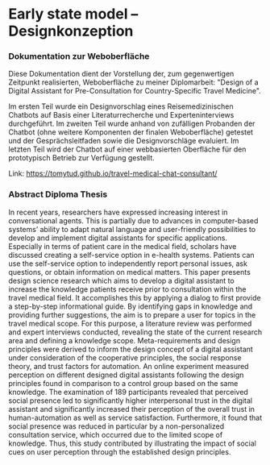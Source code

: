 # Early state model – Designkonzeption

### Dokumentation zur Weboberfläche

Diese Dokumentation dient der Vorstellung der, zum gegenwertigen Zeitpunkt realisierten, Weboberfläche zu meiner Diplomarbeit: "Design of a Digital Assistant for 
Pre-Consultation for Country-Specific Travel Medicine". 

Im ersten Teil wurde ein 
Designvorschlag eines Reisemedizinischen Chatbots auf Basis einer Literaturrecherche und Experteninterviews durchgeführt. Im zweiten Teil wurde
anhand von zufälligen Probanden der Chatbot (ohne weitere Komponenten der finalen Weboberfläche) getestet und der 
Gesprächsleitfaden sowie die Designvorschläge evaluiert. Im letzten Teil wird der Chatbot auf einer webbasierten Oberfläche für 
den prototypisch Betrieb zur Verfügung gestellt. 

Link: https://tomytud.github.io/travel-medical-chat-consultant/


### Abstract Diploma Thesis

In recent years, researchers have expressed increasing interest in conversational agents. This is partially 
due to advances in computer-based systems’ ability to adapt natural language and user-friendly 
possibilities to develop and implement digital assistants for specific applications. Especially in terms of
patient care in the medical field, scholars have discussed creating a self-service option in e-health 
systems. Patients can use the self-service option to independently report personal issues, ask questions,
or obtain information on medical matters. This paper presents design science research which aims to 
develop a digital assistant to increase the knowledge patients receive prior to consultation within the 
travel medical field. It accomplishes this by applying a dialog to first provide a step-by-step
informational guide. By identifying gaps in knowledge and providing further suggestions, the aim is to 
prepare a user for topics in the travel medical scope. For this purpose, a literature review was performed 
and expert interviews conducted, revealing the state of the current research area and defining a 
knowledge scope. Meta-requirements and design principles were derived to inform the design concept 
of a digital assistant under consideration of the cooperative principles, the social response theory, and 
trust factors for automation. An online experiment measured perception on different designed digital 
assistants following the design principles found in comparison to a control group based on the same 
knowledge. The examination of 189 participants revealed that perceived social presence led to 
significantly higher interpersonal trust in the digital assistant and significantly increased their 
perception of the overall trust in human-automation as well as service satisfaction. Furthermore, it 
found that social presence was reduced in particular by a non-personalized consultation service, which 
occurred due to the limited scope of knowledge. Thus, this study contributed by illustrating the impact 
of social cues on user perception through the established design principles.
